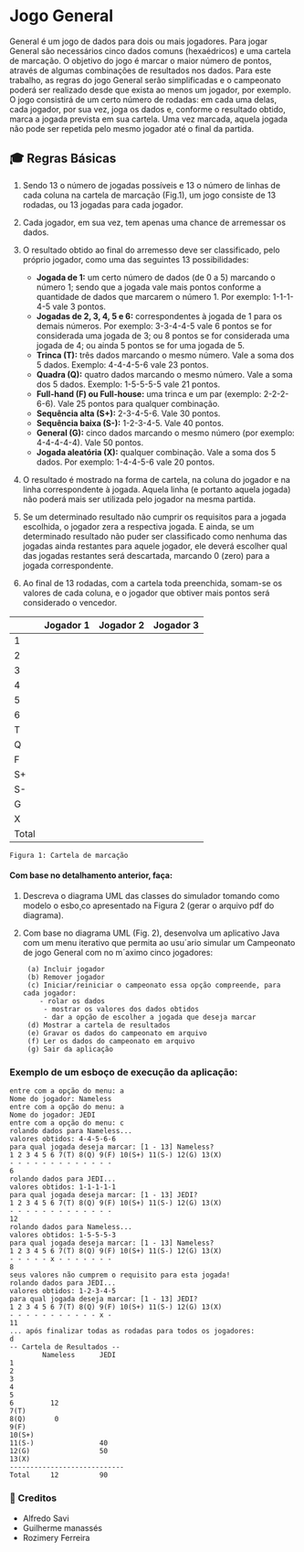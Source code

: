 ﻿# Jogo General 
	
General é um jogo de dados para dois ou mais jogadores. Para jogar General são necessários cinco
dados comuns (hexaédricos) e uma cartela de marcação. O objetivo do jogo é marcar o maior
número de pontos, através de algumas combinações de resultados nos dados.
Para este trabalho, as regras do jogo General serão simplificadas e o campeonato poderá ser
realizado desde que exista ao menos um jogador, por exemplo. O jogo consistirá de um certo
número de rodadas: em cada uma delas, cada jogador, por sua vez, joga os dados e, conforme o
resultado obtido, marca a jogada prevista em sua cartela. Uma vez marcada, aquela jogada não
pode ser repetida pelo mesmo jogador até o final da partida.

## 🎓 Regras Básicas

1) Sendo 13 o número de jogadas possíveis e 13 o número  de linhas de cada coluna na cartela
de marcação (Fig.1), um jogo consiste de 13 rodadas, ou 13 jogadas para cada jogador.

2) Cada jogador, em sua vez, tem apenas uma chance de arremessar os dados.

3) O resultado obtido ao final do arremesso deve ser classificado, pelo próprio jogador, como
uma das seguintes 13 possibilidades:
	* **Jogada de 1:** um certo número de dados (de 0 a 5) marcando o número 1; sendo que a
jogada vale mais pontos conforme a quantidade de dados que marcarem o número 1.
Por exemplo: 1-1-1-4-5 vale 3 pontos.
	* **Jogadas de 2, 3, 4, 5 e 6:** correspondentes à jogada de 1 para os demais números. Por
exemplo: 3-3-4-4-5 vale 6 pontos se for considerada uma jogada de 3; ou 8 pontos se
for considerada uma jogada de 4; ou ainda 5 pontos se for uma jogada de 5.
	* **Trinca (T):** três dados marcando o mesmo número. Vale a soma dos 5 dados. Exemplo:
4-4-4-5-6 vale 23 pontos.
	* **Quadra (Q):** quatro dados marcando o mesmo número. Vale a soma dos 5 dados. Exemplo:
1-5-5-5-5 vale 21 pontos.
	* **Full-hand (F) ou Full-house:** uma trinca e um par (exemplo: 2-2-2-6-6). Vale 25 pontos
para qualquer combinação.
	* **Sequência alta (S+):** 2-3-4-5-6. Vale 30 pontos.
	* **Sequência baixa (S-):** 1-2-3-4-5. Vale 40 pontos.
	* **General (G):** cinco dados marcando o mesmo número (por exemplo: 4-4-4-4-4). Vale 50
pontos.
	* **Jogada aleatória (X):** qualquer combinação. Vale a soma dos 5 dados. Por exemplo:
1-4-4-5-6 vale 20 pontos.

4) O resultado é mostrado na forma de cartela, na coluna do jogador e na linha correspondente
à jogada. Aquela linha (e portanto aquela jogada) não poderá mais ser utilizada pelo jogador
na mesma partida. 

5) Se um determinado resultado não cumprir os requisitos para a jogada escolhida, o jogador
zera a respectiva jogada. E ainda, se um determinado resultado não puder ser classificado
como nenhuma das jogadas ainda restantes para aquele jogador, ele deverá escolher qual das
jogadas restantes será descartada, marcando 0 (zero) para a jogada correspondente.

6) Ao final de 13 rodadas, com a cartela toda preenchida, somam-se os valores de cada coluna,
e o jogador que obtiver mais pontos será considerado o vencedor.

|       | Jogador 1 | Jogador 2 | Jogador 3 |
|-------|-----------|-----------|-----------|
| 1     |           |           |           |
| 2     |           |           |           |
| 3     |           |           |           |
| 4     |           |           |           |
| 5     |           |           |           |
| 6     |           |           |           |
| T     |           |           |           |
| Q     |           |           |           |
| F     |           |           |           |
| S+    |           |           |           |
| S-    |           |           |           |
| G     |           |           |           |
| X     |           |           |           |
| Total |           |           |           |

	Figura 1: Cartela de marcação


#### Com base no detalhamento anterior, faça:
1. Descreva o diagrama UML das classes do simulador tomando como modelo o esbo¸co apresentado
na Figura 2 (gerar o arquivo pdf do diagrama).
2. Com base no diagrama UML (Fig. 2), desenvolva um aplicativo Java com um menu iterativo
que permita ao usu´ario simular um Campeonato de jogo General com no m´aximo cinco
jogadores:

		(a) Incluir jogador
		(b) Remover jogador
		(c) Iniciar/reiniciar o campeonato essa opção compreende, para cada jogador:
		   - rolar os dados
			- mostrar os valores dos dados obtidos
			- dar a opção de escolher a jogada que deseja marcar
		(d) Mostrar a cartela de resultados
		(e) Gravar os dados do campeonato em arquivo
		(f) Ler os dados do campeonato em arquivo
		(g) Sair da aplicação


### Exemplo de um esboço de execução da aplicação:
	entre com a opção do menu: a
	Nome do jogador: Nameless
	entre com a opção do menu: a
	Nome do jogador: JEDI
	entre com a opção do menu: c
	rolando dados para Nameless...
	valores obtidos: 4-4-5-6-6
	para qual jogada deseja marcar: [1 - 13] Nameless?
	1 2 3 4 5 6 7(T) 8(Q) 9(F) 10(S+) 11(S-) 12(G) 13(X)
	- - - - - - - - - - - - -
	6
	rolando dados para JEDI...
	valores obtidos: 1-1-1-1-1
	para qual jogada deseja marcar: [1 - 13] JEDI?
	1 2 3 4 5 6 7(T) 8(Q) 9(F) 10(S+) 11(S-) 12(G) 13(X)
	- - - - - - - - - - - - -
	12
	rolando dados para Nameless...
	valores obtidos: 1-5-5-5-3
	para qual jogada deseja marcar: [1 - 13] Nameless?
	1 2 3 4 5 6 7(T) 8(Q) 9(F) 10(S+) 11(S-) 12(G) 13(X)
	- - - - - x - - - - - - -
	8
	seus valores não cumprem o requisito para esta jogada!
	rolando dados para JEDI...
	valores obtidos: 1-2-3-4-5
	para qual jogada deseja marcar: [1 - 13] JEDI?
	1 2 3 4 5 6 7(T) 8(Q) 9(F) 10(S+) 11(S-) 12(G) 13(X)
	- - - - - - - - - - - x -
	11
	... após finalizar todas as rodadas para todos os jogadores:
	d
	-- Cartela de Resultados --
			Nameless      JEDI
	1
	2
	3
	4
	5
	6 		  12
	7(T)
	8(Q)       0
	9(F)
	10(S+)
	11(S-)                40
	12(G)                 50
	13(X)
	----------------------------
	Total     12          90




### 📝 Creditos
* Alfredo Savi
* Guilherme manassés
* Rozimery Ferreira
